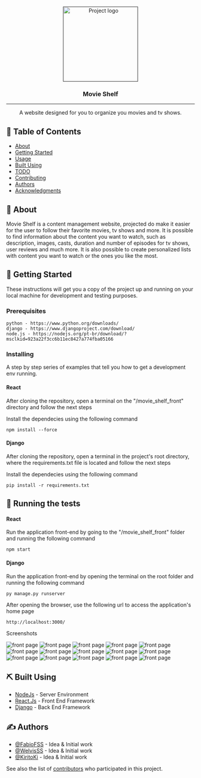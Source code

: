 <p align="center">
  <a href="" rel="noopener">
 <img width=200px height=200px src="https://github.com/FabioFSS/Movie-Shelf/blob/main/screenshots/logo.png?raw=true" alt="Project logo"></a>
</p>

<h3 align="center">Movie Shelf</h3>

---

<p align="center"> A website designed for you to organize you movies and tv shows.
    <br> 
</p>

## 📝 Table of Contents

-   [About](#about)
-   [Getting Started](#getting_started)
-   [Usage](#usage)
-   [Built Using](#built_using)
-   [TODO](../TODO.md)
-   [Contributing](../CONTRIBUTING.md)
-   [Authors](#authors)
-   [Acknowledgments](#acknowledgement)

## 🧐 About <a name = "about"></a>

Movie Shelf is a content management website, projected do make it easier for the user to follow their favorite movies, tv shows and more. It is possible to find information about the content you want to watch, such as description, images, casts, duration and number of episodes for tv shows, user reviews and much more. It is also possible to create personalized lists with content you want to watch or the ones you like the most.

## 🏁 Getting Started <a name = "getting_started"></a>

These instructions will get you a copy of the project up and running on your local machine for development and testing purposes.

### Prerequisites

```
python - https://www.python.org/downloads/
django - https://www.djangoproject.com/download/
node.js - https://nodejs.org/pt-br/download/?msclkid=923a22f3cc6b11ec8427a774fba05166
```

### Installing

A step by step series of examples that tell you how to get a development env running.

#### React

After cloning the repository, open a terminal on the "/movie_shelf_front" directory and follow the next steps

Install the dependecies using the following command

```
npm install --force
```

#### Django

After cloning the repository, open a terminal in the project's root directory, where the requirements.txt file is located and follow the next steps

Install the dependecies using the following command

```
pip install -r requirements.txt
```

## 🔧 Running the tests <a name = "tests"></a>

#### React

Run the application front-end by going to the "/movie_shelf_front" folder and running the following command

```
npm start
```

#### Django

Run the application front-end by opening the terminal on the root folder and running the following command

```
py manage.py runserver
```

After opening the browser, use the following url to access the application's home page

```
http://localhost:3000/
```

Screenshots

![front page](https://raw.githubusercontent.com/FabioFSS/Movie-Shelf/main/screenshots/login.png)
![front page](https://raw.githubusercontent.com/FabioFSS/Movie-Shelf/main/screenshots/signup.png)
![front page](https://raw.githubusercontent.com/FabioFSS/Movie-Shelf/main/screenshots/home.png)
![front page](https://raw.githubusercontent.com/FabioFSS/Movie-Shelf/main/screenshots/profile.png)
![front page](https://raw.githubusercontent.com/FabioFSS/Movie-Shelf/main/screenshots/lists.png)
![front page](https://raw.githubusercontent.com/FabioFSS/Movie-Shelf/main/screenshots/lists_detail.png)
![front page](https://raw.githubusercontent.com/FabioFSS/Movie-Shelf/main/screenshots/progress.png)
![front page](https://raw.githubusercontent.com/FabioFSS/Movie-Shelf/main/screenshots/reviews.png)
![front page](https://raw.githubusercontent.com/FabioFSS/Movie-Shelf/main/screenshots/search_movies.png)
![front page](https://raw.githubusercontent.com/FabioFSS/Movie-Shelf/main/screenshots/search_tv_shows.png)
![front page](https://raw.githubusercontent.com/FabioFSS/Movie-Shelf/main/screenshots/settings.png)
![front page](https://raw.githubusercontent.com/FabioFSS/Movie-Shelf/main/screenshots/movie_detail.png)
![front page](https://raw.githubusercontent.com/FabioFSS/Movie-Shelf/main/screenshots/detail_tv_shows.png)
![front page](https://raw.githubusercontent.com/FabioFSS/Movie-Shelf/main/screenshots/detail_season.png)
![front page](https://raw.githubusercontent.com/FabioFSS/Movie-Shelf/main/screenshots/detail_episode.png)

## ⛏️ Built Using <a name = "built_using"></a>

-   [NodeJs](https://nodejs.org/en/) - Server Environment
-   [React.Js](https://reactjs.org/) - Front End Framework
-   [Django](https://www.djangoproject.com/) - Back End Framework

## ✍️ Authors <a name = "authors"></a>

-   [@FabioFSS](https://github.com/FabioFSS) - Idea & Initial work
-   [@WelvisSS](https://github.com/WelvisSS) - Idea & Initial work
-   [@KiritoKi](https://github.com/KiritoKi) - Idea & Initial work

See also the list of [contributors](https://github.com/FabioFSS/Movie-Shelf/contributors) who participated in this project.

